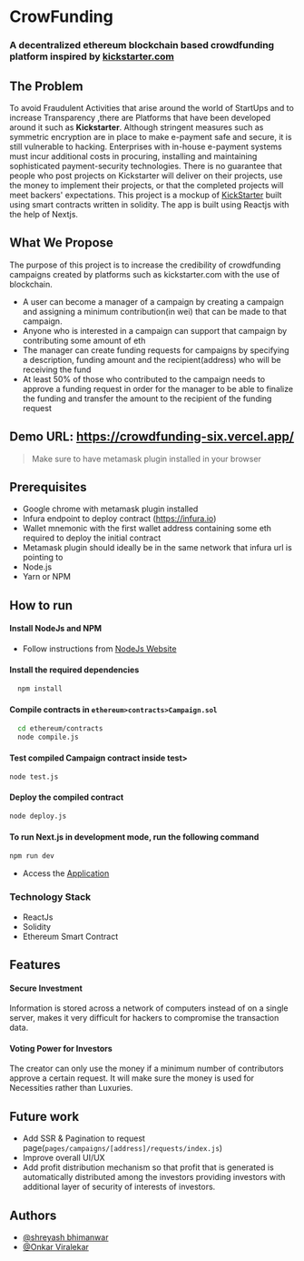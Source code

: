 # CrowFunding 
### A decentralized ethereum blockchain based crowdfunding platform inspired by [kickstarter.com](https://www.kickstarter.com) 
## The Problem
To avoid Fraudulent Activities that arise around the world of StartUps and  to increase Transparency ,there are  Platforms that have been developed around it such as **Kickstarter**. 
Although stringent measures such as symmetric encryption are in place to make e-payment safe and secure, it is still vulnerable to hacking.
Enterprises with in-house e-payment systems must incur additional costs in procuring, installing and maintaining sophisticated payment-security technologies.
There is no guarantee that people who post projects on Kickstarter will deliver on their projects, use the money to implement their projects, or that the completed projects will meet backers' expectations.
This project is a mockup of [KickStarter](https://www.kickstarter.com/) built using smart contracts written in solidity. The app is built using Reactjs with the help of Nextjs.

## What We Propose
The purpose of this project is to increase the credibility of crowdfunding campaigns created by platforms such as kickstarter.com with the use of blockchain. 
- A user can become a manager of a campaign by creating a campaign and assigning a minimum contribution(in wei) that can be made to that campaign. 
- Anyone who is interested in a campaign can support that campaign by contributing some amount of eth
- The manager can create funding requests for campaigns by specifying a description, funding amount and the recipient(address) who will be receiving the fund
- At least 50% of those who contributed to the campaign needs to approve a funding request in order for the manager to be able to finalize the funding and transfer the amount to the recipient of the funding request

## Demo URL: https://crowdfunding-six.vercel.app/
> Make sure to have metamask plugin installed in your browser

## Prerequisites
- Google chrome with metamask plugin installed
- Infura endpoint to deploy contract (https://infura.io)
- Wallet mnemonic with the first wallet address containing some eth required to deploy the initial contract
- Metamask plugin should ideally be in the same network that infura url is pointing to
- Node.js
- Yarn or NPM

## How to run
#### Install NodeJs and NPM
* Follow instructions from [NodeJs Website](https://nodejs.org/en/download/) 

#### Install the required dependencies
```sh
  npm install 
```

#### Compile contracts in `ethereum>contracts>Campaign.sol`
```sh
  cd ethereum/contracts
  node compile.js
```

#### Test compiled Campaign contract inside test>
```
node test.js
```

#### Deploy the compiled contract 
```sh
node deploy.js
```


#### To run Next.js in development mode, run the following command

```sh
npm run dev
```
* Access the [Application](http://localhost:3000)


### Technology Stack
* ReactJs
* Solidity
* Ethereum Smart Contract

## Features
#### Secure Investment
Information is stored across a network of computers instead of on a single server, makes it very difficult for hackers to compromise the transaction data.
#### Voting Power for Investors
The creator can only use the money if a minimum number of contributors approve a certain request. It will make sure the money is used for Necessities rather than Luxuries.

## Future work
- Add SSR & Pagination to request page(`pages/campaigns/[address]/requests/index.js`)
- Improve overall UI/UX
- Add profit distribution mechanism so that profit that is generated is automatically distributed  among the investors providing investors with additional layer of security of interests of investors.



## Authors

- [@shreyash bhimanwar](https://www.github.com/octokatherine)
- [@Onkar Viralekar](https://github.com/onkar-1432)

